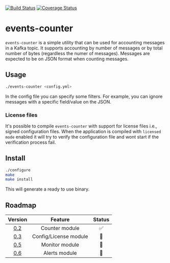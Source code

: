 [![Build Status](https://travis-ci.org/redBorder/events-counter.svg?branch=master)](https://travis-ci.org/redBorder/events-counter)
[![Coverage Status](https://coveralls.io/repos/github/redBorder/events-counter/badge.svg?branch=master)](https://coveralls.io/github/redBorder/events-counter?branch=master)

# events-counter

`events-counter` is a simple utility that can be used for accounting
messages in a Kafka topic. It supports accounting by number of messages or
by total number of bytes (regardless the numer of messages).
Messages are expected to be on JSON format when counting messages.

## Usage

```bash
./events-counter <config.yml>
```

In the config file you can specify some filters. For example, you can ignore
messages with a specific field/value on the JSON.

### License files

It's possible to compile `events-counter` with support for license files i.e.,
signed configuration files.
When the application is compiled with `licensed mode` enabled it will try to
verify the configuration file and wont start if the verification process fail.

## Install

```bash
./configure
make
make install
```

This will generate a ready to use binary.

## Roadmap

| Version                                                        |       Feature         | Status             |
|:--------------------------------------------------------------:|:---------------------:|:------------------:|
| [0.2](https://github.com/redBorder/events-counter/milestone/1) | Counter module        | :white_check_mark: |
| [0.3](https://github.com/redBorder/events-counter/milestone/2) | Config/License module | :construction:     |
| [0.5](https://github.com/redBorder/events-counter/milestone/4) | Monitor module        | :construction:     |
| [0.6](https://github.com/redBorder/events-counter/milestone/5) | Alerts module         | :construction:     |
